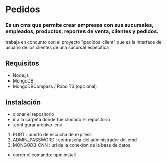 # Pedidos
### Es un cms que permite crear empresas con sus sucursales, empleados, productos, reportes de venta, clientes y pedidos. 
trabaja en concunto con el proyecto "pedidos_client" que es la interface de usuario de los clientes de una sucursal especifica
## Requisitos
* Node.js
* MongoDB
* MongoDBCompass / Robo T3 (opcional)
## Instalación
* clonar el repositorio
* ir a la carpeta donde fue clonado el repositorio
* .configurar archivo .env
1. PORT           : puerto de escucha de express
2. ADMIN_PASSWORD : contraseña del administrador del cmd
3. MONGODB_CNN    : url de la conexion de la base de datos 
* correr el comando: npm install 

